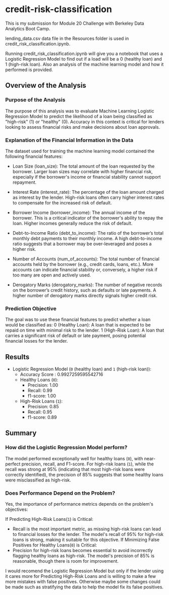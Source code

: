 # credit-risk-classification

This is my submission for Module 20 Challenge with Berkeley Data Analytics Boot Camp.

lending_data.csv data file in the Resources folder is used in credit_risk_classification.ipynb.

Running credit_risk_classification.ipynb will give you a notebook that uses a Logistic Regression Model to find out if a load will be a 0 (healthy loan) and 1 (high-risk loan). Also an analysis of the machine learning model and how it performed is provided.

## Overview of the Analysis

### Purpose of the Analysis
The purpose of this analysis was to evaluate Machine Learning Logistic Regression Model to predict the likelihood of a loan being classified as "high-risk" (1) or "healthy" (0). Accuracy in this context is critical for lenders looking to assess financial risks and make decisions about loan approvals.

### Explanation of the Financial Information in the Data
The dataset used for training the machine learning model contained the following financial features:

* Loan Size (loan_size): The total amount of the loan requested by the borrower. Larger loan sizes may correlate with higher financial risk, especially if the borrower's income or financial stability cannot support repayment.

* Interest Rate (interest_rate): The percentage of the loan amount charged as interest by the lender. High-risk loans often carry higher interest rates to compensate for the increased risk of default.

* Borrower Income (borrower_income): The annual income of the borrower. This is a critical indicator of the borrower's ability to repay the loan. Higher incomes generally reduce the risk of default.

* Debt-to-Income Ratio (debt_to_income): The ratio of the borrower’s total monthly debt payments to their monthly income. A high debt-to-income ratio suggests that a borrower may be over-leveraged and poses a higher risk.

* Number of Accounts (num_of_accounts): The total number of financial accounts held by the borrower (e.g., credit cards, loans, etc.). More accounts can indicate financial stability or, conversely, a higher risk if too many are open and actively used.

* Derogatory Marks (derogatory_marks): The number of negative records on the borrower’s credit history, such as defaults or late payments. A higher number of derogatory marks directly signals higher credit risk.

### Prediction Objective
The goal was to use these financial features to predict whether a loan would be classified as:
0 (Healthy Loan): A loan that is expected to be repaid on time with minimal risk to the lender.
1 (High-Risk Loan): A loan that carries a significant risk of default or late payment, posing potential financial losses for the lender.


## Results

* Logistic Regression Model (`0` (healthy loan) and `1` (high-risk loan)):
    * Accuracy Score : 0.9927259595542716
    * Healthy Loans (`0`):
        * Precision: 1.00
        * Recall: 0.99
        * f1-score: 1.00
    * High-Risk Loans (`1`):
        * Precision: 0.85
        * Recall: 0.95
        * f1-score: 0.89

## Summary

### How did the Logistic Regression Model perform?
The model performed exceptionally well for healthy loans (`0`), with near-perfect precision, recall, and F1-score. For high-risk loans (`1`), while the recall was strong at 95% (indicating that most high-risk loans were correctly identified), the precision of 85% suggests that some healthy loans were misclassified as high-risk.

### Does Performance Depend on the Problem?
Yes, the importance of performance metrics depends on the problem's objectives:

If Predicting High-Risk Loans(`1`) is Critical:
* Recall is the most important metric, as missing high-risk loans can lead to financial losses for the lender. The model's recall of 95% for high-risk loans is strong, making it suitable for this objective.
If Minimizing False Positives for Healthy Loans(`0`) is Critical:
* Precision for high-risk loans becomes essential to avoid incorrectly flagging healthy loans as high-risk. The model's precision of 85% is reasonable, though there is room for improvement.

I would recomend the Logistic Regression Model but only if the lender using it cares more for Predicting High-Risk Loans and is willing to make a few more mistakes with false positives. Otherwise maybe some changes could be made such as stratifying the data to help the model fix its false positives.
